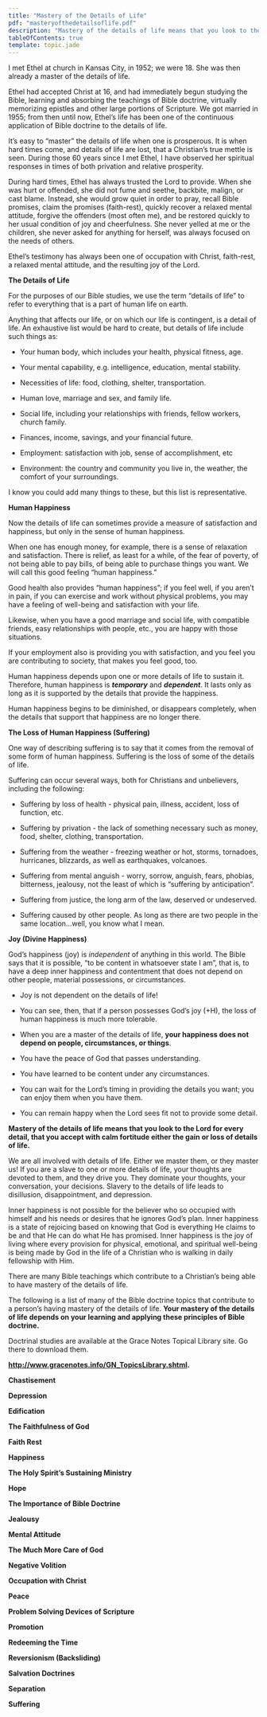```yaml
---
title: "Mastery of the Details of Life"
pdf: "masteryofthedetailsoflife.pdf"
description: "Mastery of the details of life means that you look to the Lord for every detail, that you accept with calm fortitude either the gain or loss of details of life."
tableOfContents: true
template: topic.jade
---
```


I met Ethel at church in Kansas City, in 1952; we were 18. She was then already a master of the details of life.

Ethel had accepted Christ at 16, and had immediately begun studying the Bible, learning and absorbing the teachings of Bible doctrine, virtually memorizing epistles and other large portions of Scripture. We got married in 1955; from then until now, Ethel’s life has been one of the continuous application of Bible doctrine to the details of life.

It’s easy to “master” the details of life when one is prosperous. It is when hard times come, and details of life are lost, that a Christian’s true mettle is seen. During those 60 years since I met Ethel, I have observed her spiritual responses in times of both privation and relative prosperity.

During hard times, Ethel has always trusted the Lord to provide. When she was hurt or offended, she did not fume and seethe, backbite, malign, or cast blame. Instead, she would grow quiet in order to pray, recall Bible promises, claim the promises (faith-rest), quickly recover a relaxed mental attitude, forgive the offenders (most often me), and be restored quickly to her usual condition of joy and cheerfulness. She never yelled at me or the children, she never asked for anything for herself, was always focused on the needs of others.

Ethel’s testimony has always been one of occupation with Christ, faith-rest, a relaxed mental attitude, and the resulting joy of the Lord.

**The Details of Life**

For the purposes of our Bible studies, we use the term “details of life” to refer to everything that is a part of human life on earth.

Anything that affects our life, or on which our life is contingent, is a detail of life. An exhaustive list would be hard to create, but details of life include such things as:

* Your human body, which includes your health, physical fitness, age.

* Your mental capability, e.g. intelligence, education, mental     stability.

* Necessities of life: food, clothing, shelter, transportation.

* Human love, marriage and sex, and family life.

* Social life, including your relationships with friends, fellow
    workers, church family.

* Finances, income, savings, and your financial future.

* Employment: satisfaction with job, sense of accomplishment, etc

* Environment: the country and community you live in, the weather, the     comfort of your surroundings.

I know you could add many things to these, but this list is representative.

**Human Happiness**

Now the details of life can sometimes provide a measure of satisfaction and happiness, but only in the sense of human happiness.

When one has enough money, for example, there is a sense of relaxation and satisfaction. There is relief, as least for a while, of the fear of poverty, of not being able to pay bills, of being able to purchase things you want. We will call this good feeling “human happiness.”

Good health also provides “human happiness”; if you feel well, if you aren’t in pain, if you can exercise and work without physical problems, you may have a feeling of well-being and satisfaction with your life.

Likewise, when you have a good marriage and social life, with compatible friends, easy relationships with people, etc., you are happy with those situations.

If your employment also is providing you with satisfaction, and you feel you are contributing to society, that makes you feel good, too.

Human happiness depends upon one or more details of life to sustain it. Therefore, human happiness is ***temporary*** and ***dependent***. It lasts only as long as it is supported by the details that provide the happiness.

Human happiness begins to be diminished, or disappears completely, when the details that support that happiness are no longer there.

**The Loss of Human Happiness (Suffering)**

One way of describing suffering is to say that it comes from the removal of some form of human happiness. Suffering is the loss of some of the details of life.

Suffering can occur several ways, both for Christians and unbelievers, including the following:

* Suffering by loss of health - physical pain, illness, accident, loss of function, etc.

* Suffering by privation - the lack of something necessary such as money, food, shelter, clothing, transportation.

* Suffering from the weather - freezing weather or hot, storms, tornadoes, hurricanes, blizzards, as well as earthquakes, volcanoes.

* Suffering from mental anguish - worry, sorrow, anguish, fears, phobias, bitterness, jealousy, not the least of which is “suffering by anticipation”.

* Suffering from justice, the long arm of the law, deserved or undeserved.

* Suffering caused by other people. As long as there are two people in
the same location…well, you know what I mean.

**Joy (Divine Happiness)**

God’s happiness (joy) is *independent* of anything in this world. The Bible says that it is possible, “to be content in whatsoever state I am”, that is, to have a deep inner happiness and contentment that does not depend on other people, material possessions, or circumstances.

* Joy is not dependent on the details of life!

* You can see, then, that if a person possesses God’s joy (+H), the loss of human happiness is much more tolerable.

* When you are a master of the details of life, **your happiness does not depend on people, circumstances, or things**.

* You have the peace of God that passes understanding.

* You have learned to be content under any circumstances.

* You can wait for the Lord’s timing in providing the details you want; you can enjoy them when you have them.

* You can remain happy when the Lord sees fit not to provide some detail.

**Mastery of the details of life means that you look to the Lord for every detail, that you accept with calm fortitude either the gain or loss of details of life.**

We are all involved with details of life. Either we master them, or they master us! If you are a slave to one or more details of life, your thoughts are devoted to them, and they drive you. They dominate your thoughts, your conversation, your decisions. Slavery to the details of life leads to disillusion, disappointment, and depression.

Inner happiness is not possible for the believer who so occupied with himself and his needs or desires that he ignores God’s plan. Inner happiness is a state of rejoicing based on knowing that God is everything He claims to be and that He can do what He has promised. Inner happiness is the joy of living where every provision for physical, emotional, and spiritual well-being is being made by God in the life of a Christian who is walking in daily fellowship with Him.

There are many Bible teachings which contribute to a Christian’s being able to have mastery of the details of life.

The following is a list of many of the Bible doctrine topics that contribute to a person’s having mastery of the details of life. **Your mastery of the details of life depends on your learning and applying these principles of Bible doctrine.**

Doctrinal studies are available at the Grace Notes Topical Library site. Go there to download them.

**<http://www.gracenotes.info/GN_TopicsLibrary.shtml>.**

**Chastisement**

**Depression**

**Edification**

**The Faithfulness of God**

**Faith Rest**

**Happiness**

**The Holy Spirit’s Sustaining Ministry**

**Hope**

**The Importance of Bible Doctrine**

**Jealousy**

**Mental Attitude**

**The Much More Care of God**

**Negative Volition**

**Occupation with Christ**

**Peace**

**Problem Solving Devices of Scripture**

**Promotion**

**Redeeming the Time**

**Reversionism (Backsliding)**

**Salvation Doctrines**

**Separation**

**Suffering**

